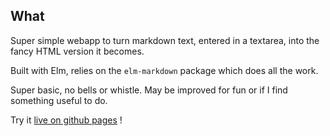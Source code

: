 ## What

Super simple webapp to turn markdown text, entered in a textarea, into the fancy HTML version it becomes.

Built with Elm, relies on the `elm-markdown` package which does all the work.

Super basic, no bells or whistle.
May be improved for fun or if I find something useful to do.

Try it [live on github pages](gouegd.github.io/elmd) !
